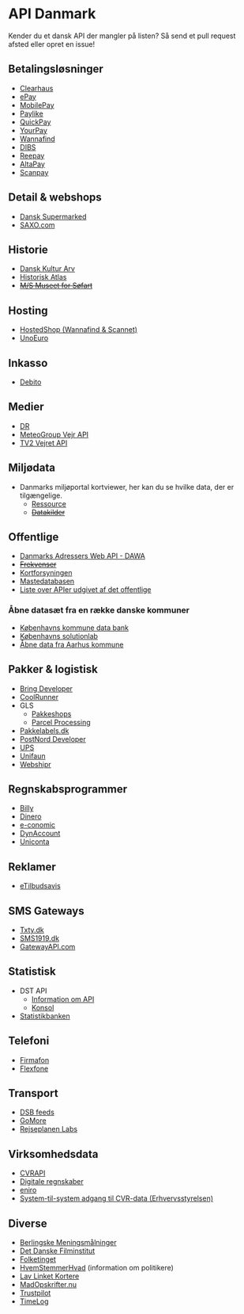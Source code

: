 # API Danmark
Kender du et dansk API der mangler på listen? Så send et pull request afsted eller opret en issue! 

## Betalingsløsninger
- [Clearhaus](http://docs.gateway.clearhaus.com/)
- [ePay](http://tech.epay.dk/da/betalingswebservice)
- [MobilePay](https://www.mobilepay.dk/da-dk/Developer/Pages/developer.aspx)
- [Paylike](https://github.com/paylike/api-docs)
- [QuickPay](https://learn.quickpay.net/tech-talk/api)
- [YourPay](http://api.yourpay.dk)
- [Wannafind](https://static.zitcom.dk/marketing/wannafind/paymentgateway_documentation.pdf)
- [DIBS](http://tech.dibspayment.com/D2/API)
- [Reepay](https://docs.reepay.com/api/)
- [AltaPay](https://altapay.com/technology/integration-manuals#download)
- [Scanpay](https://docs.scanpay.dk)

## Detail & webshops
- [Dansk Supermarked](https://developer.dansksupermarked.dk/v1/api/reference/overview/)
- [SAXO.com](http://api.saxo.com/)


## Historie
- [Dansk Kultur Arv](http://www.danskkulturarv.dk/api/)
- [Historisk Atlas](http://blog.historiskatlas.dk/api/)
- ~~[M/S Museet for Søfart](http://mfs.dk/soeg-i-soefartshistorien/api)~~

## Hosting
- [HostedShop (Wannafind & Scannet)](http://api-help.hostedshop.dk)
- [UnoEuro](https://www.unoeuro.com/docs/api.php)

## Inkasso
- [Debito](https://www.debito.dk/api)

## Medier
- [DR](http://www.dr.dk/mu-online/)
- [MeteoGroup Vejr API](http://www.meteogroup.com/da/dk/sektorer/medier/mobil/vejr-api.html)
- [TV2 Vejret API](https://vejret-api.tv2.dk)

## Miljødata
- Danmarks miljøportal kortviewer, her kan du se hvilke data, der er tilgængelige.
    - [Ressource](http://arealinformation.miljoeportal.dk/distribution/)
    - ~~[Datakilder](http://www.miljoeportal.dk/soegmiljoedata/soeg_areal/Sider/download%20data.aspx)~~

## Offentlige
- [Danmarks Adressers Web API - DAWA](https://dawa.aws.dk/)
- ~~[Frekvenser](http://filer.erhvervsstyrelsen.dk/mikrofon-offentligt-api)~~
- [Kortforsyningen](https://www.kortforsyningen.dk/content/webtjenester)
- [Mastedatabasen](https://mastedatabasen.dk/Viskort/ContentPages/DataFraDatabasen.aspx?callingapp=mastedb#webapi)
- [Liste over APIer udgivet af det offentlige](http://datahub.virk.dk/data/search)

### Åbne datasæt fra en række danske kommuner
- [Københavns kommune data bank](http://data.kk.dk/)
- [Københavns solutionlab](http://cphsolutionslab.dk/)
- [Åbne data fra Aarhus kommune](https://www.odaa.dk)

## Pakker & logistisk
- [Bring Developer](http://developer.bring.com)
- [CoolRunner](https://docs.coolrunner.dk)
- GLS
    - [Pakkeshops](http://www.gls.dk/webservices_v2/wsPakkeshop.asmx?WSD)
    - [Parcel Processing](http://api.gls.dk/ws/)
- [Pakkelabels.dk](https://api.pakkelabels.dk)
- [PostNord Developer](https://developer.postnord.com)
- [UPS](https://www.ups.com/content/dk/da/resources/sri/apidefinition.html)
- [Unifaun](https://www.unifaunonline.se/rs-docs/)
- [Webshipr](http://docs.webshipr.apiary.io)

## Regnskabsprogrammer
- [Billy](https://www.billy.dk/api)
- [Dinero](https://api.dinero.dk/docs)
- [e-conomic](https://www.e-conomic.dk/tillaegsmoduler/api)
- [DynAccount](https://dynaccount.dk/funktioner/api-integration/)
- [Uniconta](http://www.uniconta.com/da/uniconta-api/)

## Reklamer
- [eTilbudsavis](http://docs.api.etilbudsavis.dk)

## SMS Gateways
- [Txty.dk](http://api.txty.dk/4/)
- [SMS1919.dk](http://www.sms1919.dk/api/)
- [GatewayAPI.com](https://gatewayapi.com/docs/)

## Statistisk
- DST API
    - [Information om API](http://www.dst.dk/da/Statistik/statistikbanken/api)
    - [Konsol](http://api.statbank.dk/console#subjects)
- [Statistikbanken](http://www.dst.dk/da/Statistik/statistikbanken.aspx)

## Telefoni
- [Firmafon](https://dev.firmafon.dk/)
- [Flexfone](https://cdn.rawgit.com/mauran/API-Danmark/e35d562/assets/flexfone.pdf)

## Transport
- [DSB feeds](https://www.dsb.dk/dsb-labs/feeds)
- [GoMore](http://developer.gomore.com/)
- [Rejseplanen Labs](http://labs.rejseplanen.dk/)

## Virksomhedsdata
- [CVRAPI](http://cvrapi.dk)
- [Digitale regnskaber](http://datahub.virk.dk/dataset/system-til-system-adgang-til-regnskabsdata)
- [eniro](https://api.eniro.com)
- [System-til-system adgang til CVR-data (Erhvervsstyrelsen)](http://datahub.virk.dk/dataset/system-til-system-adgang-til-cvr-data)


## Diverse
- [Berlingske Meningsmålninger](http://www.b.dk/upload/webred/bmsandbox/opinion_poll/2015/pollofpolls.xml)
- [Det Danske Filminstitut](http://www.dfi.dk/opendata.aspx)
- [Folketinget](http://www.ft.dk/AabneData)
- [HvemStemmerHvad](http://www.hvemstemmerhvad.dk/api/api.php) (information om politikere)
- [Lav Linket Kortere](http://llk.dk/api)
- [MadOpskrifter.nu](http://start.madopskrifter.nu/MadopskrifternuAPI.aspx)
- [Trustpilot](https://developers.trustpilot.com/)
- [TimeLog](http://api.timelog.com/)
